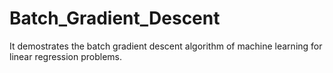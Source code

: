 # Batch_Gradient_Descent
It demostrates the batch gradient descent algorithm of machine learning for linear regression problems.
